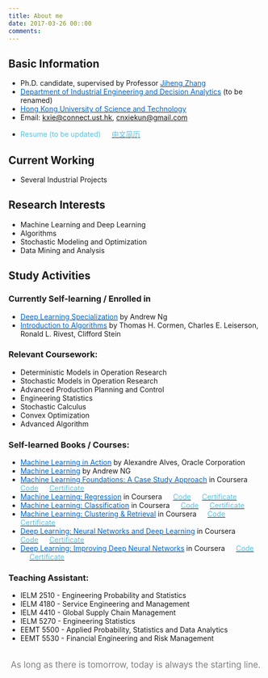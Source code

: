 ```yaml
---
title: About me
date: 2017-03-26 00::00
comments:
---
```


## Basic Information

- Ph.D. candidate, supervised by Professor [<font color=#06c>Jiheng Zhang</font>](http://dmac.ust.hk)
- [<font color=#06c>Department of Industrial Engineering and Decision Analytics</font>](http://www.ielm.ust.hk/eng/index.php) (to be renamed)
- [<font color=#06c>Hong Kong University of Science and Technology</font>](http://www.ust.hk)
- Email: <kxie@connect.ust.hk>, <cnxiekun@gmail.com>
<!--- [<font color=#5bc0de>Resume</font>](index/CV/KunXIE-CV_eng.pdf) &ensp;&ensp; [<font color=#5bc0de>中文简历</font>](index/CV/KunXIE-CV_chs.pdf)-->
- <font color=#5bc0de>Resume (to be updated)</font> &ensp;&ensp; [<font color=#5bc0de>中文简历</font>](index/CV/KunXIE-CV_chs.pdf)

## Current Working
- Several Industrial Projects

## Research Interests
- Machine Learning and Deep Learning
- Algorithms
- Stochastic Modeling and Optimization
- Data Mining and Analysis

## Study Activities

### Currently Self-learning / Enrolled in
- [<font color=#06c>Deep Learning Specialization</font>](https://www.coursera.org/specializations/deep-learning) by Andrew Ng
- [<font color=#06c>Introduction to Algorithms</font>](https://www.amazon.com/Introduction-Algorithms-3rd-MIT-Press/dp/0262033844) by Thomas H. Cormen, Charles E. Leiserson, Ronald L. Rivest, Clifford Stein

### Relevant Coursework:
- Deterministic Models in Operation Research
- Stochastic Models in Operation Research
- Advanced Production Planning and Control
- Engineering Statistics
- Stochastic Calculus
- Convex Optimization
- Advanced Algorithm

### Self-learned Books / Courses:
- [<font color=#06c>Machine Learning in Action</font>](https://www.manning.com/books/machine-learning-in-action) by Alexandre Alves, Oracle Corporation
- [<font color=#06c>Machine Learning</font>](https://www.coursera.org/learn/machine-learning) by Andrew NG
- [<font color=#06c>Machine Learning Foundations: A Case Study Approach</font>](https://www.coursera.org/learn/ml-foundations) in Coursera &ensp;&ensp; [<font color=#5bc0de>Code</font>](https://github.com/cnxiekun/ML-Foundations) &ensp;&ensp; [<font color=#5bc0de>Certificate</font>](index/Certificates/ML-Foundations.pdf)
- [<font color=#06c>Machine Learning: Regression</font>](https://www.coursera.org/learn/ml-regression) in Coursera &ensp;&ensp; [<font color=#5bc0de>Code</font>](https://github.com/cnxiekun/ML-Regression) &ensp;&ensp; [<font color=#5bc0de>Certificate</font>](index/Certificates/ML-Regression.pdf)
- [<font color=#06c>Machine Learning: Classification</font>](https://www.coursera.org/learn/ml-classification) in Coursera &ensp;&ensp; [<font color=#5bc0de>Code</font>](https://github.com/cnxiekun/ML-Classification) &ensp;&ensp; [<font color=#5bc0de>Certificate</font>](index/Certificates/ML-Classification.pdf)
- [<font color=#06c>Machine Learning: Clustering & Retrieval</font>](https://www.coursera.org/learn/ml-clustering-and-retrieval) in Coursera &ensp;&ensp; [<font color=#5bc0de>Code</font>](https://github.com/cnxiekun/ML-ClusteringAndRetrieval) &ensp;&ensp; [<font color=#5bc0de>Certificate</font>](index/Certificates/ML-ClusteringAndRetrieval.pdf)
- [<font color=#06c>Deep Learning: Neural Networks and Deep Learning</font>](https://www.coursera.org/learn/neural-networks-deep-learning) in Coursera &ensp;&ensp; [<font color=#5bc0de>Code</font>](https://github.com/cnxiekun/Deep-Learning-Specialization/tree/master/Neural%20Networks%20and%20Deep%20Learning) &ensp;&ensp; [<font color=#5bc0de>Certificate</font>](index/Certificates/DP-NeuralNetworksAndDeepLearning.pdf)
- [<font color=#06c>Deep Learning: Improving Deep Neural Networks</font>](https://www.coursera.org/learn/deep-neural-network) in Coursera &ensp;&ensp; [<font color=#5bc0de>Code</font>](https://github.com/cnxiekun/Deep-Learning-Specialization/tree/master/Improving%20Deep%20Neural%20Networks-Hyperparameter%20tuning%2C%20Regularization%20and%20Optimization) &ensp;&ensp; [<font color=#5bc0de>Certificate</font>](index/Certificates/DP-ImprovingDeepNeuralNetworks.pdf)

### Teaching Assistant:
- IELM 2510 - Engineering Probability and Statistics
- IELM 4180 - Service Engineering and Management
- IELM 4410 - Global Supply Chain Management
- IELM 5270 - Engineering Statistics
- EEMT 5500 - Applied Probability, Statistics and Data Analytics
- EEMT 5530 - Financial Engineering and Risk Management


<p style="text-align:center;font-size:17px;padding-top:20px; width : 500px; margin:0 auto; padding-bottom:50px; color:#000;"><font color="grey">As long as there is tomorrow, today is always the starting line.</font></p>